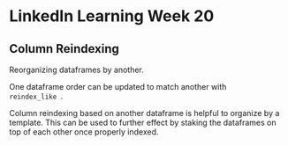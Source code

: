 # LinkedIn Learning Week 20

## Column Reindexing

Reorganizing dataframes by another. 

One dataframe order can be updated to match another with <code> reindex_like </code>.

Column reindexing based on another dataframe is helpful to organize by a template. This can be used to further effect by staking the dataframes on top of each other once properly indexed.